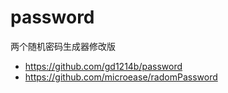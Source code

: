 # password

两个随机密码生成器修改版

- https://github.com/gd1214b/password
- https://github.com/microease/radomPassword